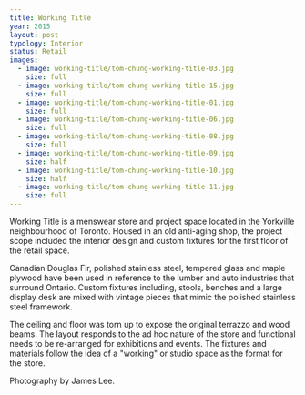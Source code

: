 ```yaml
---
title: Working Title
year: 2015
layout: post
typology: Interior
status: Retail
images:
  - image: working-title/tom-chung-working-title-03.jpg
    size: full
  - image: working-title/tom-chung-working-title-15.jpg
    size: full
  - image: working-title/tom-chung-working-title-01.jpg
    size: full
  - image: working-title/tom-chung-working-title-06.jpg
    size: full
  - image: working-title/tom-chung-working-title-08.jpg
    size: full
  - image: working-title/tom-chung-working-title-09.jpg
    size: half
  - image: working-title/tom-chung-working-title-10.jpg
    size: half
  - image: working-title/tom-chung-working-title-11.jpg
    size: full
---
```


Working Title is a menswear store and project space located in the Yorkville neighbourhood of Toronto. Housed in an old anti-aging shop, the project scope included the interior design and custom fixtures for the first floor of the retail space.

Canadian Douglas Fir, polished stainless steel, tempered glass and maple plywood have been used in reference to the lumber and auto industries that surround Ontario. Custom fixtures including, stools, benches and a large display desk are mixed with vintage pieces that mimic the polished stainless steel framework.

The ceiling and floor was torn up to expose the original terrazzo and wood beams. The layout responds to the ad hoc nature of the store and functional needs to be re-arranged for exhibitions and events. The fixtures and materials follow the idea of a "working" or studio space as the format for the store.

Photography by James Lee.